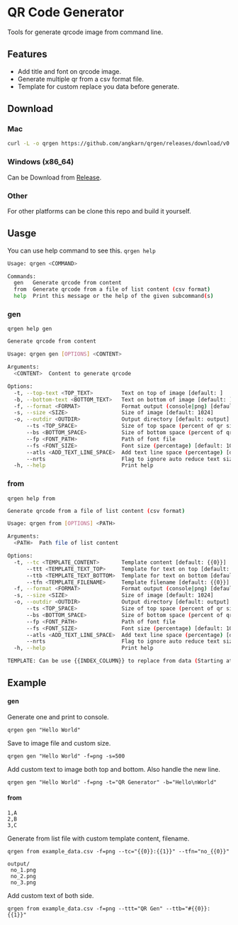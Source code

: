 # QR Code Generator

Tools for generate qrcode image from command line.

## Features

- Add title and font on qrcode image.
- Generate multiple qr from a csv format file.
- Template for custom replace you data before generate.

## Download

### Mac

```sh
curl -L -o qrgen https://github.com/angkarn/qrgen/releases/download/v0.1.0-dev/qrgen-x86_64-apple-darwin && chmod +x qrgen
```

### Windows (x86_64)

Can be Download from [Release](https://github.com/angkarn/qrgen/releases).

### Other

For other platforms can be clone this repo and build it yourself.

## Uasge

You can use help command to see this.
`qrgen help`

```bash
Usage: qrgen <COMMAND>

Commands:
  gen   Generate qrcode from content
  from  Generate qrcode from a file of list content (csv format)
  help  Print this message or the help of the given subcommand(s)
```

### gen

`qrgen help gen`

```bash
Generate qrcode from content

Usage: qrgen gen [OPTIONS] <CONTENT>

Arguments:
  <CONTENT>  Content to generate qrcode

Options:
  -t, --top-text <TOP_TEXT>         Text on top of image [default: ]
  -b, --bottom-text <BOTTOM_TEXT>   Text on bottom of image [default: ]
  -f, --format <FORMAT>             Format output (console|png) [default: console]
  -s, --size <SIZE>                 Size of image [default: 1024]
  -o, --outdir <OUTDIR>             Output directory [default: output]
      --ts <TOP_SPACE>              Size of top space (percent of qr size) [default: 15]
      --bs <BOTTOM_SPACE>           Size of bottom space (percent of qr size) [default: 15]
      --fp <FONT_PATH>              Path of font file
      --fs <FONT_SIZE>              Font size (percentage) [default: 10]
      --atls <ADD_TEXT_LINE_SPACE>  Add text line space (percentage) [default: 0]
      --nrts                        Flag to ignore auto reduce text size
  -h, --help                        Print help
```

### from

`qrgen help from`

```bash
Generate qrcode from a file of list content (csv format)

Usage: qrgen from [OPTIONS] <PATH>

Arguments:
  <PATH>  Path file of list content

Options:
  -t, --tc <TEMPLATE_CONTENT>       Template content [default: {{0}}]
      --ttt <TEMPLATE_TEXT_TOP>     Template for text on top [default: ]
      --ttb <TEMPLATE_TEXT_BOTTOM>  Template for text on bottom [default: ]
      --tfn <TEMPLATE_FILENAME>     Template filename [default: {{0}}]
  -f, --format <FORMAT>             Format output (console|png) [default: console]
  -s, --size <SIZE>                 Size of image [default: 1024]
  -o, --outdir <OUTDIR>             Output directory [default: output]
      --ts <TOP_SPACE>              Size of top space (percent of qr size) [default: 15]
      --bs <BOTTOM_SPACE>           Size of bottom space (percent of qr size) [default: 15]
      --fp <FONT_PATH>              Path of font file
      --fs <FONT_SIZE>              Font size (percentage) [default: 10]
      --atls <ADD_TEXT_LINE_SPACE>  Add text line space (percentage) [default: 0]
      --nrts                        Flag to ignore auto reduce text size
  -h, --help                        Print help

TEMPLATE: Can be use {{INDEX_COLUMN}} to replace from data (Starting at 0). eg. `Hello {{1}}` is replace {{1}} to data of index 1 on row.
```

## Example

#### gen

Generate one and print to console.

```
qrgen gen "Hello World"
```

Save to image file and custom size.

```
qrgen gen "Hello World" -f=png -s=500
```

Add custom text to image both top and bottom. Also handle the new line.

```
qrgen gen "Hello World" -f=png -t="QR Generator" -b="Hello\nWorld"
```

#### from

```
1,A
2,B
3,C
```

Generate from list file with custom template content, filename.

```
qrgen from example_data.csv -f=png --tc="{{0}}:{{1}}" --tfn="no_{{0}}"
```

```
output/
 no_1.png
 no_2.png
 no_3.png
```

Add custom text of both side.

```
qrgen from example_data.csv -f=png --ttt="QR Gen" --ttb="#{{0}}: {{1}}"
```
